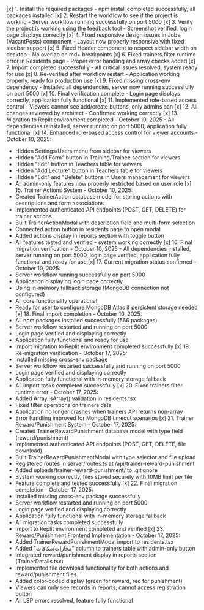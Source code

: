 [x] 1. Install the required packages - npm install completed successfully, all packages installed
[x] 2. Restart the workflow to see if the project is working - Server workflow running successfully on port 5000
[x] 3. Verify the project is working using the feedback tool - Screenshot verified, login page displays correctly
[x] 4. Fixed responsive design issues in Jobs (VacantPosts) component - Layout now properly responsive with fixed sidebar support
[x] 5. Fixed Header component to respect sidebar width on desktop - No overlap on md+ breakpoints
[x] 6. Fixed trainers.filter runtime error in Residents page - Proper error handling and array checks added
[x] 7. Import completed successfully - All critical issues resolved, system ready for use
[x] 8. Re-verified after workflow restart - Application working properly, ready for production use
[x] 9. Fixed missing cross-env dependency - Installed all dependencies, server now running successfully on port 5000
[x] 10. Final verification complete - Login page displays correctly, application fully functional
[x] 11. Implemented role-based access control - Viewers cannot see add/create buttons, only admins can
[x] 12. All changes reviewed by architect - Confirmed working correctly
[x] 13. Migration to Replit environment completed - October 10, 2025 - All dependencies reinstalled, server running on port 5000, application fully functional
[x] 14. Enhanced role-based access control for viewer accounts - October 10, 2025:
  - Hidden Settings/Users menu from sidebar for viewers
  - Hidden "Add Form" button in Training/Trainee section for viewers
  - Hidden "Edit" button in Teachers table for viewers
  - Hidden "Add Lecture" button in Teachers table for viewers
  - Hidden "Edit" and "Delete" buttons in Users management for viewers
  - All admin-only features now properly restricted based on user role
[x] 15. Trainer Actions System - October 10, 2025:
  - Created TrainerAction database model for storing actions with descriptions and form associations
  - Implemented authenticated API endpoints (POST, GET, DELETE) for trainer actions
  - Built TrainerActionModal with description field and multi-form selection
  - Connected action button in residents page to open modal
  - Added actions display in reports section with toggle button
  - All features tested and verified - system working correctly
[x] 16. Final migration verification - October 10, 2025 - All dependencies installed, server running on port 5000, login page verified, application fully functional and ready for use
[x] 17. Current migration status confirmed - October 10, 2025:
  - Server workflow running successfully on port 5000
  - Application displaying login page correctly
  - Using in-memory fallback storage (MongoDB connection not configured)
  - All core functionality operational
  - Ready for user to configure MongoDB Atlas if persistent storage needed
[x] 18. Final import completion - October 10, 2025:
  - All npm packages installed successfully (566 packages)
  - Server workflow restarted and running on port 5000
  - Login page verified and displaying correctly
  - Application fully functional and ready for use
  - Import migration to Replit environment completed successfully
[x] 19. Re-migration verification - October 17, 2025:
  - Installed missing cross-env package
  - Server workflow restarted successfully and running on port 5000
  - Login page verified and displaying correctly
  - Application fully functional with in-memory storage fallback
  - All import tasks completed successfully
[x] 20. Fixed trainers.filter runtime error - October 17, 2025:
  - Added Array.isArray() validation in residents.tsx
  - Fixed filter operations on trainers data
  - Application no longer crashes when trainers API returns non-array
  - Error handling improved for MongoDB timeout scenarios
[x] 21. Trainer Reward/Punishment System - October 17, 2025:
  - Created TrainerRewardPunishment database model with type field (reward/punishment)
  - Implemented authenticated API endpoints (POST, GET, DELETE, file download)
  - Built TrainerRewardPunishmentModal with type selector and file upload
  - Registered routes in server/routes.ts at /api/trainer-reward-punishment
  - Added uploads/trainer-reward-punishment/ to .gitignore
  - System working correctly, files stored securely with 10MB limit per file
  - Feature complete and tested successfully
[x] 22. Final migration completion - October 17, 2025:
  - Installed missing cross-env package successfully
  - Server workflow restarted and running on port 5000
  - Login page verified and displaying correctly
  - Application fully functional with in-memory storage fallback
  - All migration tasks completed successfully
  - Import to Replit environment completed and verified
[x] 23. Reward/Punishment Frontend Implementation - October 17, 2025:
  - Added TrainerRewardPunishmentModal import to residents.tsx
  - Added "مجازات/مکافات" column to trainers table with admin-only button
  - Integrated reward/punishment display in reports section (TrainerDetails.tsx)
  - Implemented file download functionality for both actions and reward/punishment files
  - Added color-coded display (green for reward, red for punishment)
  - Viewers can only see records in reports, cannot access registration button
  - All LSP errors resolved, feature fully functional
